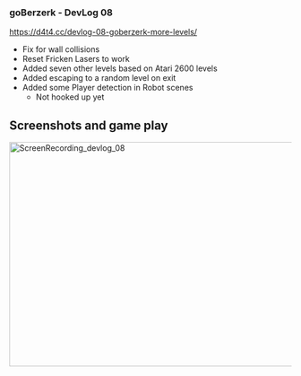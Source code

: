 ### goBerzerk - DevLog 08

https://d4t4.cc/devlog-08-goberzerk-more-levels/

 - Fix for wall collisions
 - Reset Fricken Lasers to work
 - Added seven other levels based on Atari 2600 levels
 - Added escaping to a random level on exit
 - Added some Player detection in Robot scenes
    - Not hooked up yet


## Screenshots and game play

<a data-flickr-embed="true" href="https://www.flickr.com/photos/d4t4cc/51444956964/in/album-72157719784901552/" title="ScreenRecording_devlog_08"><img src="https://live.staticflickr.com/31337/51444956964_e53df0bef4_z.jpg" width="640" height="400" alt="ScreenRecording_devlog_08"></a><script async src="//embedr.flickr.com/assets/client-code.js" charset="utf-8"></script>
